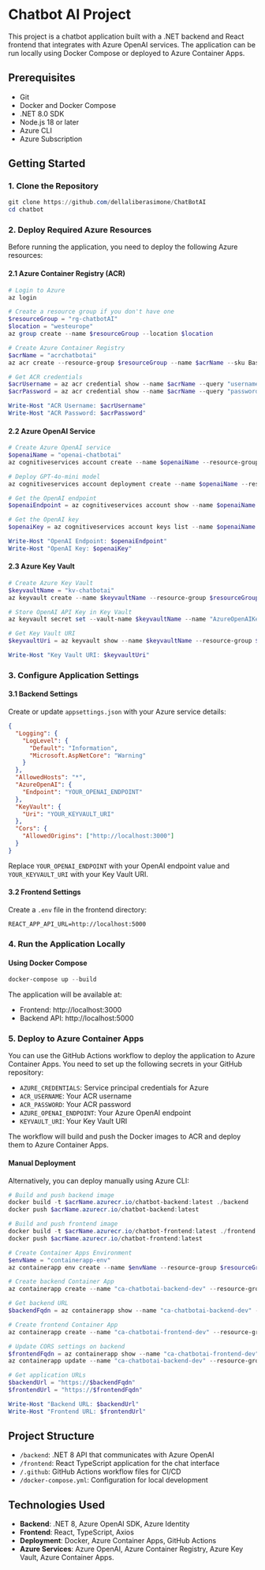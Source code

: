 # Chatbot AI Project

This project is a chatbot application built with a .NET backend and React frontend that integrates with Azure OpenAI services. The application can be run locally using Docker Compose or deployed to Azure Container Apps.

## Prerequisites

- Git
- Docker and Docker Compose
- .NET 8.0 SDK
- Node.js 18 or later
- Azure CLI
- Azure Subscription

## Getting Started

### 1. Clone the Repository

```powershell
git clone https://github.com/dellaliberasimone/ChatBotAI
cd chatbot
```

### 2. Deploy Required Azure Resources

Before running the application, you need to deploy the following Azure resources:

#### 2.1 Azure Container Registry (ACR)

```powershell
# Login to Azure
az login

# Create a resource group if you don't have one
$resourceGroup = "rg-chatbotAI"
$location = "westeurope"
az group create --name $resourceGroup --location $location

# Create Azure Container Registry
$acrName = "acrchatbotai"
az acr create --resource-group $resourceGroup --name $acrName --sku Basic --admin-enabled true

# Get ACR credentials
$acrUsername = az acr credential show --name $acrName --query "username" -o tsv
$acrPassword = az acr credential show --name $acrName --query "passwords[0].value" -o tsv

Write-Host "ACR Username: $acrUsername"
Write-Host "ACR Password: $acrPassword"
```

#### 2.2 Azure OpenAI Service

```powershell
# Create Azure OpenAI service
$openaiName = "openai-chatbotai"
az cognitiveservices account create --name $openaiName --resource-group $resourceGroup --location $location --kind OpenAI --sku s0

# Deploy GPT-4o-mini model
az cognitiveservices account deployment create --name $openaiName --resource-group $resourceGroup --deployment-name "gpt-4o" --model-name "gpt-4o" --model-version "2023-05-15" --model-format "OpenAI" --scale-settings-scale-type "Standard"

# Get the OpenAI endpoint
$openaiEndpoint = az cognitiveservices account show --name $openaiName --resource-group $resourceGroup --query "endpoint" -o tsv

# Get the OpenAI key
$openaiKey = az cognitiveservices account keys list --name $openaiName --resource-group $resourceGroup --query "key1" -o tsv

Write-Host "OpenAI Endpoint: $openaiEndpoint"
Write-Host "OpenAI Key: $openaiKey"
```

#### 2.3 Azure Key Vault

```powershell
# Create Azure Key Vault
$keyvaultName = "kv-chatbotai"
az keyvault create --name $keyvaultName --resource-group $resourceGroup --location $location

# Store OpenAI API Key in Key Vault
az keyvault secret set --vault-name $keyvaultName --name "AzureOpenAIKey" --value $openaiKey

# Get Key Vault URI
$keyvaultUri = az keyvault show --name $keyvaultName --resource-group $resourceGroup --query "properties.vaultUri" -o tsv

Write-Host "Key Vault URI: $keyvaultUri"
```

### 3. Configure Application Settings

#### 3.1 Backend Settings

Create or update `appsettings.json` with your Azure service details:

```json
{
  "Logging": {
    "LogLevel": {
      "Default": "Information",
      "Microsoft.AspNetCore": "Warning"
    }
  },
  "AllowedHosts": "*",
  "AzureOpenAI": {
    "Endpoint": "YOUR_OPENAI_ENDPOINT"
  },
  "KeyVault": {
    "Uri": "YOUR_KEYVAULT_URI"
  },
  "Cors": {
    "AllowedOrigins": ["http://localhost:3000"]
  }
}
```

Replace `YOUR_OPENAI_ENDPOINT` with your OpenAI endpoint value and `YOUR_KEYVAULT_URI` with your Key Vault URI.

#### 3.2 Frontend Settings

Create a `.env` file in the frontend directory:

```
REACT_APP_API_URL=http://localhost:5000
```

### 4. Run the Application Locally

#### Using Docker Compose

```powershell
docker-compose up --build
```

The application will be available at:
- Frontend: http://localhost:3000
- Backend API: http://localhost:5000

### 5. Deploy to Azure Container Apps

You can use the GitHub Actions workflow to deploy the application to Azure Container Apps. You need to set up the following secrets in your GitHub repository:

- `AZURE_CREDENTIALS`: Service principal credentials for Azure
- `ACR_USERNAME`: Your ACR username
- `ACR_PASSWORD`: Your ACR password
- `AZURE_OPENAI_ENDPOINT`: Your Azure OpenAI endpoint
- `KEYVAULT_URI`: Your Key Vault URI

The workflow will build and push the Docker images to ACR and deploy them to Azure Container Apps.

#### Manual Deployment

Alternatively, you can deploy manually using Azure CLI:

```powershell
# Build and push backend image
docker build -t $acrName.azurecr.io/chatbot-backend:latest ./backend
docker push $acrName.azurecr.io/chatbot-backend:latest

# Build and push frontend image
docker build -t $acrName.azurecr.io/chatbot-frontend:latest ./frontend
docker push $acrName.azurecr.io/chatbot-frontend:latest

# Create Container Apps Environment
$envName = "containerapp-env"
az containerapp env create --name $envName --resource-group $resourceGroup --location $location

# Create backend Container App
az containerapp create --name "ca-chatbotai-backend-dev" --resource-group $resourceGroup --environment $envName --image "$acrName.azurecr.io/chatbot-backend:latest" --target-port 80 --ingress external --registry-server "$acrName.azurecr.io" --registry-username $acrUsername --registry-password $acrPassword --env-vars "AzureOpenAI__Endpoint=$openaiEndpoint" "KeyVault__Uri=$keyvaultUri"

# Get backend URL
$backendFqdn = az containerapp show --name "ca-chatbotai-backend-dev" --resource-group $resourceGroup --query properties.configuration.ingress.fqdn -o tsv

# Create frontend Container App
az containerapp create --name "ca-chatbotai-frontend-dev" --resource-group $resourceGroup --environment $envName --image "$acrName.azurecr.io/chatbot-frontend:latest" --target-port 80 --ingress external --registry-server "$acrName.azurecr.io" --registry-username $acrUsername --registry-password $acrPassword --env-vars "REACT_APP_API_URL=https://$backendFqdn"

# Update CORS settings on backend
$frontendFqdn = az containerapp show --name "ca-chatbotai-frontend-dev" --resource-group $resourceGroup --query properties.configuration.ingress.fqdn -o tsv
az containerapp update --name "ca-chatbotai-backend-dev" --resource-group $resourceGroup --set-env-vars "ALLOWED_ORIGINS=https://$frontendFqdn,http://localhost:3000"

# Get application URLs
$backendUrl = "https://$backendFqdn"
$frontendUrl = "https://$frontendFqdn"

Write-Host "Backend URL: $backendUrl"
Write-Host "Frontend URL: $frontendUrl"
```

## Project Structure

- `/backend`: .NET 8 API that communicates with Azure OpenAI
- `/frontend`: React TypeScript application for the chat interface
- `/.github`: GitHub Actions workflow files for CI/CD
- `/docker-compose.yml`: Configuration for local development

## Technologies Used

- **Backend**: .NET 8, Azure OpenAI SDK, Azure Identity
- **Frontend**: React, TypeScript, Axios
- **Deployment**: Docker, Azure Container Apps, GitHub Actions
- **Azure Services**: Azure OpenAI, Azure Container Registry, Azure Key Vault, Azure Container Apps.
